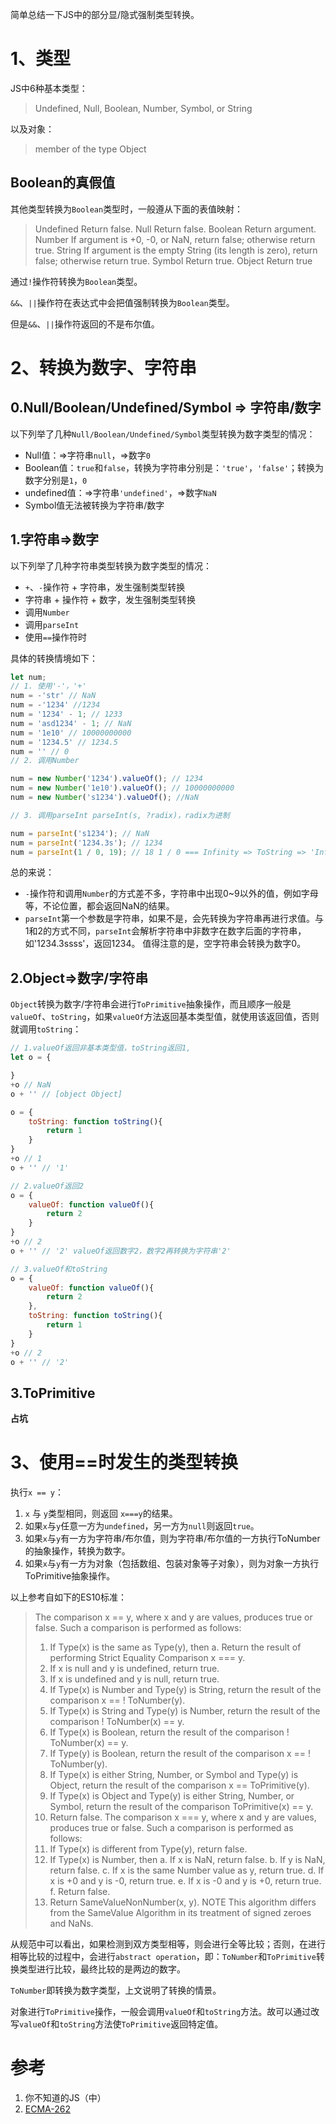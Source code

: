 简单总结一下JS中的部分显/隐式强制类型转换。

# 1、类型
JS中6种基本类型：
> Undefined, Null, Boolean, Number, Symbol, or String

以及对象：
> member of the type Object

## Boolean的真假值

其他类型转换为`Boolean`类型时，一般遵从下面的表值映射：

> Undefined Return false.
> Null Return false.
> Boolean Return argument.
> Number If argument is +0, -0, or NaN, return false; otherwise return true.
> String If argument is the empty String (its length is zero), return false; otherwise return true.
> Symbol Return true.
> Object Return true

通过`!`操作符转换为`Boolean`类型。

`&&`、`||`操作符在表达式中会把值强制转换为`Boolean`类型。

但是`&&`、`||`操作符返回的不是布尔值。


# 2、转换为数字、字符串

## 0.Null/Boolean/Undefined/Symbol => 字符串/数字

以下列举了几种`Null/Boolean/Undefined/Symbol`类型转换为数字类型的情况：
* Null值：=>字符串`null`，=>数字`0`
* Boolean值：`true`和`false`，转换为字符串分别是：`'true'`，`'false'`；转换为数字分别是`1`，`0`
* undefined值：=>字符串`'undefined'`，=>数字`NaN`
* Symbol值无法被转换为字符串/数字

## 1.字符串=>数字

以下列举了几种字符串类型转换为数字类型的情况：
* `+`、`-`操作符 + 字符串，发生强制类型转换 
* 字符串 + 操作符 + 数字，发生强制类型转换
* 调用`Number`
* 调用`parseInt`
* 使用`==`操作符时

具体的转换情境如下：
```js
let num;
// 1. 使用'-'，'+'
num = -'str' // NaN
num = -'1234' //1234
num = '1234' - 1; // 1233
num = 'asd1234' - 1; // NaN
num = '1e10' // 10000000000
num = '1234.5' // 1234.5
num = '' // 0
// 2. 调用Number

num = new Number('1234').valueOf(); // 1234
num = new Number('1e10').valueOf(); // 10000000000
num = new Number('s1234').valueOf(); //NaN

// 3. 调用parseInt parseInt(s, ?radix)，radix为进制

num = parseInt('s1234'); // NaN
num = parseInt('1234.3s'); // 1234
num = parseInt(1 / 0, 19); // 18 1 / 0 === Infinity => ToString => 'Infinity' => 进制为19，0~i，i恰好为最后一位，所以结果为18
```
总的来说：
*  `-`操作符和调用`Number`的方式差不多，字符串中出现0~9以外的值，例如字母等，不论位置，都会返回NaN的结果。
*  `parseInt`第一个参数是字符串，如果不是，会先转换为字符串再进行求值。与1和2的方式不同，`parseInt`会解析字符串中非数字在数字后面的字符串，如'1234.3ssss'，返回1234。
值得注意的是，空字符串会转换为数字0。

## 2.Object=>数字/字符串

`Object`转换为数字/字符串会进行`ToPrimitive`抽象操作，而且顺序一般是`valueOf`、`toString`，如果`valueOf`方法返回基本类型值，就使用该返回值，否则就调用`toString`：

```js
// 1.valueOf返回非基本类型值，toString返回1,
let o = {

}
+o // NaN
o + '' // [object Object]

o = {
	toString: function toString(){
		return 1
	}
}
+o // 1
o + '' // '1'

// 2.valueOf返回2
o = {
	valueOf: function valueOf(){
		return 2
	}
}
+o // 2
o + '' // '2' valueOf返回数字2，数字2再转换为字符串'2'

// 3.valueOf和toString
o = {
	valueOf: function valueOf(){
		return 2
	},
	toString: function toString(){
		return 1
	}
}
+o // 2
o + '' // '2'
```
## 3.ToPrimitive

**占坑**







# 3、使用==时发生的类型转换

执行`x == y`：

1. `x` 与 `y`类型相同，则返回 `x===y`的结果。
2. 如果`x`与`y`任意一方为`undefined`，另一方为`null`则返回`true`。
3. 如果`x`与`y`有一方为字符串/布尔值，则为字符串/布尔值的一方执行ToNumber的抽象操作，转换为数字。
4. 如果`x`与`y`有一方为对象（包括数组、包装对象等子对象），则为对象一方执行ToPrimitive抽象操作。

以上参考自如下的ES10标准：

> The comparison x == y, where x and y are values, produces true or false. Such a comparison is performed as follows:
> 1. If Type(x) is the same as Type(y), then
> a. Return the result of performing Strict Equality Comparison x === y.
> 2. If x is null and y is undefined, return true.
> 3. If x is undefined and y is null, return true.
> 4. If Type(x) is Number and Type(y) is String, return the result of the comparison x == ! ToNumber(y).
> 5. If Type(x) is String and Type(y) is Number, return the result of the comparison ! ToNumber(x) == y.
> 6. If Type(x) is Boolean, return the result of the comparison ! ToNumber(x) == y.
> 7. If Type(y) is Boolean, return the result of the comparison x == ! ToNumber(y).
> 8. If Type(x) is either String, Number, or Symbol and Type(y) is Object, return the result of the comparison x ==
> ToPrimitive(y).
> 9. If Type(x) is Object and Type(y) is either String, Number, or Symbol, return the result of the comparison
> ToPrimitive(x) == y.
> 10. Return false.
> The comparison x === y, where x and y are values, produces true or false. Such a comparison is performed as follows:
> 1. If Type(x) is different from Type(y), return false.
> 2. If Type(x) is Number, then
> a. If x is NaN, return false.
> b. If y is NaN, return false.
> c. If x is the same Number value as y, return true.
> d. If x is +0 and y is -0, return true.
> e. If x is -0 and y is +0, return true.
> f. Return false.
> 3. Return SameValueNonNumber(x, y).
> NOTE
> This algorithm differs from the SameValue Algorithm in its treatment of signed zeroes and NaNs.

从规范中可以看出，如果检测到双方类型相等，则会进行全等比较；否则，在进行相等比较的过程中，会进行`abstract operation`，即：`ToNumber`和`ToPrimitive`转换类型进行比较，最终比较的是两边的数字。

`ToNumber`即转换为数字类型，上文说明了转换的情景。

对象进行`ToPrimitive`操作，一般会调用`valueOf`和`toString`方法。故可以通过改写`valueOf`和`toString`方法使`ToPrimitive`返回特定值。



# 参考

1. 你不知道的JS（中）
2. [ECMA-262](https://tc39.es/ecma262/ "ECMA-262 standard") 